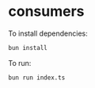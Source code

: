 # consumers

To install dependencies:

```bash
bun install
```

To run:

```bash
bun run index.ts
```
